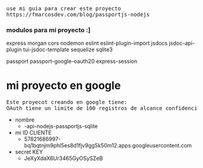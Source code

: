 <pre>
use mi guia para crear este proyecto
https://fmarcosdev.com/blog/passportjs-nodejs 
</pre>

### modulos para mi proyecto :]
express
morgan
cors
nodemon
eslint   eslint-plugin-import
jsdocs   jsdoc-api-plugin tui-jsdoc-template
sequelize 
sqlite3

passport passport-google-oauth20
express-session


# mi proyecto en google
<pre>
Este proyecot creando en google tiene:
OAuth tiene un límite de 100 registros de alcance confidencial
</pre>

- nombre
    - -api-nodejs-passportjs-sqlite
- mi ID CLIENTE
    - 57821686997-bq1bqtnjm9phl5es8d1fjv9gg5k50m12.apps.googleusercontent.com
- secret KEY
    - JeXyXdaX6Ur3465GyOSySZeB





